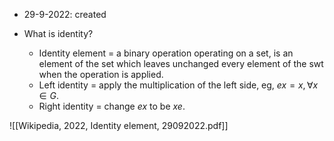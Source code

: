 - 29-9-2022: created

- What is identity? 
	- Identity element = a binary operation operating on a set, is an element of the set which leaves unchanged every element of the swt when the operation is applied. 
	- Left identity = apply the multiplication of the left side, eg, $ex = x, \forall x \in G$.
	- Right identity = change $ex$ to be $xe$.

![[Wikipedia, 2022,  Identity element, 29092022.pdf]]